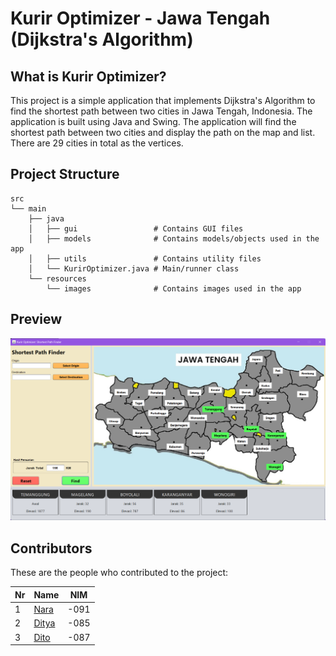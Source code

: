 # Kurir Optimizer - Jawa Tengah (Dijkstra's Algorithm)

## What is Kurir Optimizer?

This project is a simple application that implements Dijkstra's Algorithm to find the shortest path between two cities 
in Jawa Tengah, Indonesia. The application is built using Java and Swing. The application will find the shortest path
between two cities and display the path on the map and list. There are 29 cities in total as the vertices.

## Project Structure

```
src
└── main                    
    ├── java
    │   ├── gui                 # Contains GUI files
    │   ├── models              # Contains models/objects used in the app
    │   ├── utils               # Contains utility files
    │   └── KurirOptimizer.java # Main/runner class
    └── resources           
        └── images              # Contains images used in the app
```

## Preview

![Result](images/find_result.png)

## Contributors

These are the people who contributed to the project:

| Nr | Name                                    | NIM  |
|----|-----------------------------------------|------|
| 1  | [Nara](https://github.com/vianneynara)  | -091 |
| 2  | [Ditya](https://github.com/BoniRaDityA) | -085 |
| 3  | [Dito](https://github.com/markusdito)   | -087 |
